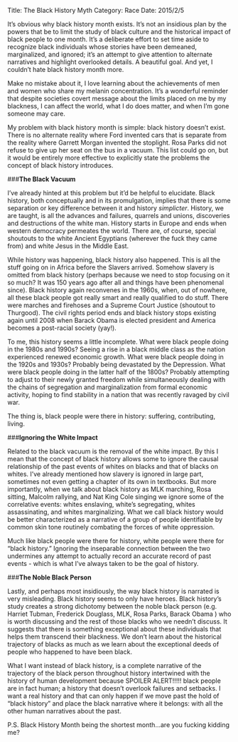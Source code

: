 Title: The Black History Myth
Category: Race
Date: 2015/2/5

It’s obvious why black history month exists. It’s not an insidious plan by the powers that be to limit the study of black culture and the historical impact of black people to one month. It’s a deliberate effort to set time aside to recognize black individuals whose stories have been demeaned, marginalized, and ignored; it’s an attempt to give attention to alternate narratives and highlight overlooked details. A beautiful goal. And yet, I couldn’t hate black history month more.

Make no mistake about it, I love learning about the achievements of men and women who share my melanin concentration. It’s a wonderful reminder that despite societies covert message about the limits placed on me by my blackness, I can affect the world, what I do does matter, and when I’m gone someone may care.

My problem with black history month is simple: black history doesn’t exist. There is no alternate reality where Ford invented cars that is separate from the reality where Garrett Morgan invented the stoplight. Rosa Parks did not refuse to give up her seat on the bus in a vacuum. This list could go on, but it would be entirely more effective to explicitly state the problems the concept of black history introduces.

###**The Black Vacuum**

I’ve already hinted at this problem but it’d be helpful to elucidate. Black history, both conceptually and in its promulgation, implies that there is some separation or key difference between it and history *simplicter*. History, we are taught, is all the advances and failures, quarrels and unions, discoveries and destructions of the white man. History starts in Europe and ends when western democracy permeates the world. There are, of course, special shoutouts to the white Ancient Egyptians (wherever the fuck they came from) and white Jesus in the Middle East.

While history was happening, black history also happened. This is all the stuff going on in Africa before the Slavers arrived. Somehow slavery is omitted from black history (perhaps because we need to stop focusing on it so much? It was 150 years ago after all and things have been phenomenal since). Black history again reconvenes in the 1960s, when, out of nowhere, all these black people got really smart and really qualified to do stuff. There were marches and firehoses and a Supreme Court Justice (shoutout to Thurgood). The civil rights period ends and black history stops existing again until 2008 when Barack Obama is elected president and America becomes a post-racial society (yay!).

To me, this history seems a little incomplete. What were black people doing in the 1980s and 1990s? Seeing a rise in a black middle class as the nation experienced renewed economic growth. What were black people doing in the 1920s and 1930s? Probably being devastated by the Depression. What were black people doing in the latter half of the 1800s? Probably attempting to adjust to their newly granted freedom while simultaneously dealing with the chains of segregation and marginalization from formal economic activity, hoping to find stability in a nation that was recently ravaged by civil war.

The thing is, black people were there in history: suffering, contributing, living.

###**Ignoring the White Impact**

Related to the black vacuum is the removal of the white impact. By this I mean that the concept of black history allows some to ignore the causal relationship of the past events of whites on blacks and that of blacks on whites. I’ve already mentioned how slavery is ignored in large part, sometimes not even getting a chapter of its own in textbooks. But more importantly, when we talk about black history as MLK marching, Rosa sitting, Malcolm rallying, and Nat King Cole singing we ignore some of the correlative events: whites enslaving, white’s segregating, whites assassinating, and whites marginalizing. What we call black history would be better characterized as a narrative of a group of people identifiable by common skin tone routinely combating the forces of white oppression.

Much like black people were there for history, white people were there for “black history.” Ignoring the inseparable connection between the two undermines any attempt to actually record an accurate record of past events - which is what I’ve always taken to be the goal of history.

###**The Noble Black Person**

Lastly, and perhaps most insidiously, the way black history is narrated is very misleading. Black history seems to only have heroes. Black history’s study creates a strong dichotomy between the noble black person (e.g. Harriet Tubman, Frederick Douglass, MLK, Rosa Parks, Barack Obama ) who is worth discussing and the rest of those blacks who we needn’t discuss. It suggests that there is something exceptional about these individuals that helps them transcend their blackness. We don’t learn about the historical trajectory of blacks as much as we learn about the exceptional deeds of people who happened to have been black. 

What I want instead of black history, is a complete narrative of the trajectory of the black person throughout history intertwined with the history of human development because SPOILER ALERT!!!!! black people are in fact human; a history that doesn’t overlook failures and setbacks. I want a real history and that can only happen if we move past the hold of “black history” and place the black narrative where it belongs: with all the other human narratives about the past.

P.S. Black History Month being the shortest month...are you fucking kidding me?